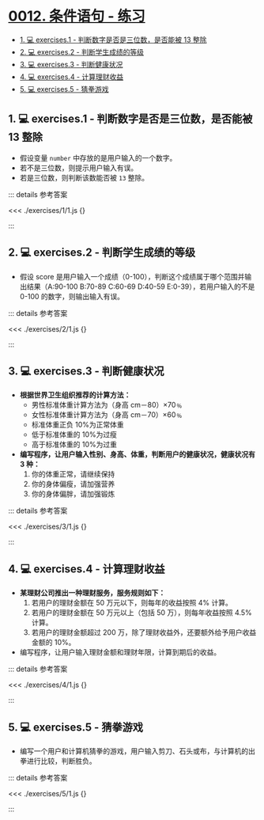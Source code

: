 # [0012. 条件语句 - 练习](https://github.com/Tdahuyou/TNotes.javascript/tree/main/notes/0012.%20%E6%9D%A1%E4%BB%B6%E8%AF%AD%E5%8F%A5%20-%20%E7%BB%83%E4%B9%A0)

<!-- region:toc -->

- [1. 💻 exercises.1 - 判断数字是否是三位数，是否能被 13 整除](#1--exercises1---判断数字是否是三位数是否能被-13-整除)
- [2. 💻 exercises.2 - 判断学生成绩的等级](#2--exercises2---判断学生成绩的等级)
- [3. 💻 exercises.3 - 判断健康状况](#3--exercises3---判断健康状况)
- [4. 💻 exercises.4 - 计算理财收益](#4--exercises4---计算理财收益)
- [5. 💻 exercises.5 - 猜拳游戏](#5--exercises5---猜拳游戏)

<!-- endregion:toc -->

## 1. 💻 exercises.1 - 判断数字是否是三位数，是否能被 13 整除

- 假设变量 `number` 中存放的是用户输入的一个数字。
- 若不是三位数，则提示用户输入有误。
- 若是三位数，则判断该数能否被 `13` 整除。

::: details 参考答案

<<< ./exercises/1/1.js {}

:::

## 2. 💻 exercises.2 - 判断学生成绩的等级

- 假设 score 是用户输入一个成绩（0-100），判断这个成绩属于哪个范围并输出结果（A:90-100 B:70-89 C:60-69 D:40-59 E:0-39），若用户输入的不是 0-100 的数字，则输出输入有误。

::: details 参考答案

<<< ./exercises/2/1.js {}

:::

## 3. 💻 exercises.3 - 判断健康状况

- **根据世界卫生组织推荐的计算方法：**
  - 男性标准体重计算方法为（身高 cm－80）×70﹪
  - 女性标准体重计算方法为（身高 cm－70）×60﹪
  - 标准体重正负 10%为正常体重
  - 低于标准体重的 10%为过瘦
  - 高于标准体重的 10%为过重
- **编写程序，让用户输入性别、身高、体重，判断用户的健康状况，健康状况有 3 种：**
  1. 你的体重正常，请继续保持
  2. 你的身体偏瘦，请加强营养
  3. 你的身体偏胖，请加强锻炼

::: details 参考答案

<<< ./exercises/3/1.js {}

:::

## 4. 💻 exercises.4 - 计算理财收益

- **某理财公司推出一种理财服务，服务规则如下：**
  1. 若用户的理财金额在 50 万元以下，则每年的收益按照 4% 计算。
  2. 若用户的理财金额在 50 万元以上（包括 50 万），则每年收益按照 4.5% 计算。
  3. 若用户的理财金额超过 200 万，除了理财收益外，还要额外给予用户收益金额的 10%。
- 编写程序，让用户输入理财金额和理财年限，计算到期后的收益。

::: details 参考答案

<<< ./exercises/4/1.js {}

:::

## 5. 💻 exercises.5 - 猜拳游戏

- 编写一个用户和计算机猜拳的游戏，用户输入剪刀、石头或布，与计算机的出拳进行比较，判断胜负。

::: details 参考答案

<<< ./exercises/5/1.js {}

:::
